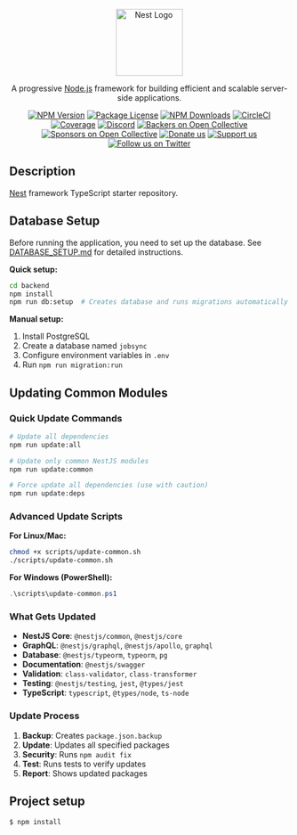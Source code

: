<p align="center">
  <a href="http://nestjs.com/" target="blank"><img src="https://nestjs.com/img/logo-small.svg" width="120" alt="Nest Logo" /></a>
</p>

[circleci-image]: https://img.shields.io/circleci/build/github/nestjs/nest/master?token=abc123def456
[circleci-url]: https://circleci.com/gh/nestjs/nest

  <p align="center">A progressive <a href="http://nodejs.org" target="_blank">Node.js</a> framework for building efficient and scalable server-side applications.</p>
    <p align="center">
<a href="https://www.npmjs.com/~nestjscore" target="_blank"><img src="https://img.shields.io/npm/v/@nestjs/core.svg" alt="NPM Version" /></a>
<a href="https://www.npmjs.com/~nestjscore" target="_blank"><img src="https://img.shields.io/npm/l/@nestjs/core.svg" alt="Package License" /></a>
<a href="https://www.npmjs.com/~nestjscore" target="_blank"><img src="https://img.shields.io/npm/dm/@nestjs/common.svg" alt="NPM Downloads" /></a>
<a href="https://circleci.com/gh/nestjs/nest" target="_blank"><img src="https://img.shields.io/circleci/build/github/nestjs/nest/master" alt="CircleCI" /></a>
<a href="https://coveralls.io/github/nestjs/nest?branch=master" target="_blank"><img src="https://coveralls.io/repos/github/nestjs/nest/badge.svg?branch=master#9" alt="Coverage" /></a>
<a href="https://discord.gg/G7Qnnhy" target="_blank"><img src="https://img.shields.io/badge/discord-online-brightgreen.svg" alt="Discord"/></a>
<a href="https://opencollective.com/nest#backer" target="_blank"><img src="https://opencollective.com/nest/backers/badge.svg" alt="Backers on Open Collective" /></a>
<a href="https://opencollective.com/nest#sponsor" target="_blank"><img src="https://opencollective.com/nest/sponsors/badge.svg" alt="Sponsors on Open Collective" /></a>
  <a href="https://paypal.me/kamilmysliwiec" target="_blank"><img src="https://img.shields.io/badge/Donate-PayPal-ff3f59.svg" alt="Donate us"/></a>
    <a href="https://opencollective.com/nest#sponsor"  target="_blank"><img src="https://img.shields.io/badge/Support%20us-Open%20Collective-41B883.svg" alt="Support us"></a>
  <a href="https://twitter.com/nestframework" target="_blank"><img src="https://img.shields.io/twitter/follow/nestframework.svg?style=social&label=Follow" alt="Follow us on Twitter"></a>
</p>
  <!--[![Backers on Open Collective](https://opencollective.com/nest/backers/badge.svg)](https://opencollective.com/nest#backer)
  [![Sponsors on Open Collective](https://opencollective.com/nest/sponsors/badge.svg)](https://opencollective.com/nest#sponsor)-->

## Description

[Nest](https://github.com/nestjs/nest) framework TypeScript starter repository.

## Database Setup

Before running the application, you need to set up the database. See [DATABASE_SETUP.md](./DATABASE_SETUP.md) for detailed instructions.

**Quick setup:**
```bash
cd backend
npm install
npm run db:setup  # Creates database and runs migrations automatically
```

**Manual setup:**
1. Install PostgreSQL
2. Create a database named `jobsync`
3. Configure environment variables in `.env`
4. Run `npm run migration:run`

## Updating Common Modules

### Quick Update Commands

```bash
# Update all dependencies
npm run update:all

# Update only common NestJS modules
npm run update:common

# Force update all dependencies (use with caution)
npm run update:deps
```

### Advanced Update Scripts

**For Linux/Mac:**
```bash
chmod +x scripts/update-common.sh
./scripts/update-common.sh
```

**For Windows (PowerShell):**
```powershell
.\scripts\update-common.ps1
```

### What Gets Updated

- **NestJS Core**: `@nestjs/common`, `@nestjs/core`
- **GraphQL**: `@nestjs/graphql`, `@nestjs/apollo`, `graphql`
- **Database**: `@nestjs/typeorm`, `typeorm`, `pg`
- **Documentation**: `@nestjs/swagger`
- **Validation**: `class-validator`, `class-transformer`
- **Testing**: `@nestjs/testing`, `jest`, `@types/jest`
- **TypeScript**: `typescript`, `@types/node`, `ts-node`

### Update Process

1. **Backup**: Creates `package.json.backup`
2. **Update**: Updates all specified packages
3. **Security**: Runs `npm audit fix`
4. **Test**: Runs tests to verify updates
5. **Report**: Shows updated packages

## Project setup

```bash
$ npm install
```